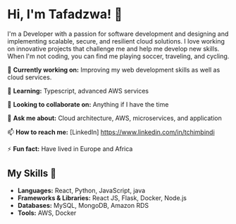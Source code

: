 # Hi, I'm Tafadzwa! 👋

I'm a Developer with a passion for software development and designing and implementing scalable, secure, and resilient cloud solutions. I love working on innovative projects that challenge me and help me develop new skills. When I'm not coding, you can find me playing soccer, traveling, and cycling.

🔭 **Currently working on:** Improving my web development skills as well as cloud services. 

🌱 **Learning:** Typescript, advanced AWS services

👯 **Looking to collaborate on:** Anything if I have the time

💬 **Ask me about:** Cloud architecture, AWS, microservices, and application

📫 **How to reach me:** [LinkedIn] https://www.linkedin.com/in/tchimbindi

⚡ **Fun fact:** Have lived in Europe and Africa


## My Skills 🚀

- **Languages:** React, Python, JavaScript, java
- **Frameworks & Libraries:**  React JS, Flask, Docker, Node.js
- **Databases:** MySQL, MongoDB, Amazon RDS
- **Tools:** AWS, Docker

<!---
tafman2002/tafman2002 is a ✨ special ✨ repository because its `README.md` (this file) appears on your GitHub profile.
You can click the Preview link to take a look at your changes.
--->
